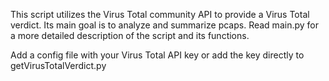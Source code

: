 This script utilizes the Virus Total community API to provide a Virus Total verdict. 
Its main goal is to analyze and summarize pcaps. 
Read main.py for a more detailed description of the script and its functions. 

Add a config file with your Virus Total API key or add the key directly to getVirusTotalVerdict.py

